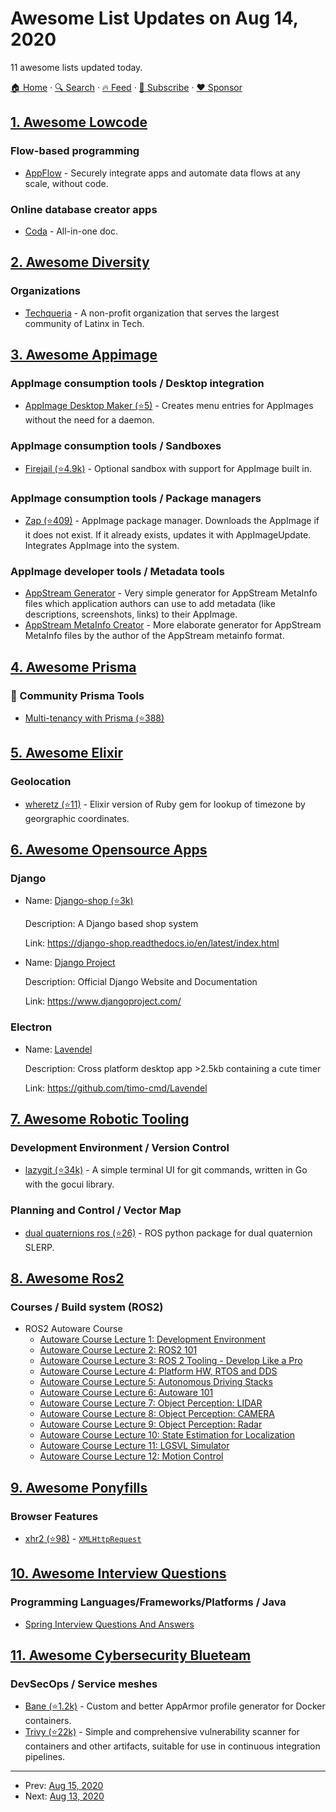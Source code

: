 # Awesome List Updates on Aug 14, 2020

11 awesome lists updated today.

[🏠 Home](/README.md) · [🔍 Search](https://www.trackawesomelist.com/search/) · [🔥 Feed](https://www.trackawesomelist.com/rss.xml) · [📮 Subscribe](https://trackawesomelist.us17.list-manage.com/subscribe?u=d2f0117aa829c83a63ec63c2f&id=36a103854c) · [❤️  Sponsor](https://github.com/sponsors/theowenyoung)



## [1. Awesome Lowcode](/content/antdimot/awesome-lowcode/README.md)

### Flow-based programming

*   [AppFlow](https://aws.amazon.com/appflow/) -  Securely integrate apps and automate data flows at any scale, without code.

### Online database creator apps

*   [Coda](https://coda.io/) - All-in-one doc.

## [2. Awesome Diversity](/content/folkswhocode/awesome-diversity/README.md)

### Organizations

*   [Techqueria](https://techqueria.org/) - A non-profit organization that serves the largest community of Latinx in Tech.

## [3. Awesome Appimage](/content/AppImageCommunity/awesome-appimage/README.md)

### AppImage consumption tools / Desktop integration

*   [AppImage Desktop Maker (⭐5)](https://github.com/Alexsussa/AIDM) - Creates menu entries for AppImages without the need for a daemon.

### AppImage consumption tools / Sandboxes

*   [Firejail (⭐4.9k)](https://github.com/netblue30/firejail) - Optional sandbox with support for AppImage built in.

### AppImage consumption tools / Package managers

*   [Zap (⭐409)](https://github.com/srevinsaju/zap) - AppImage package manager. Downloads the AppImage if it does not exist. If it already exists, updates it with AppImageUpdate. Integrates AppImage into the system.

### AppImage developer tools / Metadata tools

*   [AppStream Generator](https://output.jsbin.com/qoqukof) - Very simple generator for AppStream MetaInfo files which application authors can use to add metadata (like descriptions, screenshots, links) to their AppImage.
*   [AppStream MetaInfo Creator](https://www.freedesktop.org/software/appstream/metainfocreator/#/) - More elaborate generator for AppStream MetaInfo files by the author of the AppStream metainfo format.

## [4. Awesome Prisma](/content/catalinmiron/awesome-prisma/README.md)

### :safety_vest: Community Prisma Tools

*   [Multi-tenancy with Prisma (⭐388)](https://github.com/errorname/prisma-multi-tenant)

## [5. Awesome Elixir](/content/h4cc/awesome-elixir/README.md)

### Geolocation

*   [wheretz (⭐11)](https://github.com/UA3MQJ/wheretz) - Elixir version of Ruby gem for lookup of timezone by georgraphic coordinates.

## [6. Awesome Opensource Apps](/content/unicodeveloper/awesome-opensource-apps/README.md)

### Django

- Name: [Django-shop (⭐3k)](https://github.com/awesto/django-shop)

  Description: A Django based shop system

  Link: <https://django-shop.readthedocs.io/en/latest/index.html>


- Name: [Django Project](https://www.djangoproject.com/)

  Description: Official Django Website and Documentation

  Link: <https://www.djangoproject.com/>



### Electron

- Name: [Lavendel](http://github.com/timo-cmd/lavendel)

  Description: Cross platform desktop app >2.5kb containing a cute timer

  Link: <https://github.com/timo-cmd/Lavendel>



## [7. Awesome Robotic Tooling](/content/protontypes/awesome-robotic-tooling/README.md)

### Development Environment / Version Control

*   [lazygit (⭐34k)](https://github.com/jesseduffield/lazygit) - A simple terminal UI for git commands, written in Go with the gocui library.

### Planning and Control / Vector Map

*   [dual quaternions ros (⭐26)](https://github.com/Achllle/dual_quaternions_ros) - ROS python package for dual quaternion SLERP.

## [8. Awesome Ros2](/content/fkromer/awesome-ros2/README.md)

### Courses / Build system (ROS2)

*   ROS2 Autoware Course
    *   [Autoware Course Lecture 1: Development Environment](https://www.youtube.com/watch?v=XTmlhvlmcf8)
    *   [Autoware Course Lecture 2: ROS2 101](https://www.youtube.com/watch?v=FTA4Ia2vLS8)
    *   [Autoware Course Lecture 3: ROS 2 Tooling - Develop Like a Pro](https://www.youtube.com/watch?v=wcibIqiRb04)
    *   [Autoware Course Lecture 4: Platform HW, RTOS and DDS](https://www.youtube.com/watch?v=IyycN6ldsIs)
    *   [Autoware Course Lecture 5: Autonomous Driving Stacks](https://www.youtube.com/watch?v=nTI4fnn2tuU)
    *   [Autoware Course Lecture 6: Autoware 101](https://www.youtube.com/watch?v=eSHHmJrqpMU)
    *   [Autoware Course Lecture 7: Object Perception: LIDAR](https://www.youtube.com/watch?v=xSGCpb24dhI)
    *   [Autoware Course Lecture 8: Object Perception: CAMERA](https://www.youtube.com/watch?v=OtjTa-meJ-E)
    *   [Autoware Course Lecture 9: Object Perception: Radar](https://www.youtube.com/watch?v=PcVIO-xoNv8)
    *   [Autoware Course Lecture 10: State Estimation for Localization](https://www.youtube.com/watch?v=g2YURb-d9vY)
    *   [Autoware Course Lecture 11: LGSVL Simulator](https://www.youtube.com/watch?v=OcB6FUbjZXo)
    *   [Autoware Course Lecture 12: Motion Control](https://www.youtube.com/watch?v=fQJpAVRQBrI)

## [9. Awesome Ponyfills](/content/Richienb/awesome-ponyfills/README.md)

### Browser Features

*   [xhr2 (⭐98)](https://github.com/pwnall/node-xhr2) - [`XMLHttpRequest`](https://developer.mozilla.org/en-US/docs/Web/API/XMLHttpRequest)

## [10. Awesome Interview Questions](/content/DopplerHQ/awesome-interview-questions/README.md)

### Programming Languages/Frameworks/Platforms / Java

*   [Spring Interview Questions And Answers](https://www.journaldev.com/2696/spring-interview-questions-and-answers)

## [11. Awesome Cybersecurity Blueteam](/content/fabacab/awesome-cybersecurity-blueteam/README.md)

### DevSecOps / Service meshes

*   [Bane (⭐1.2k)](https://github.com/genuinetools/bane) - Custom and better AppArmor profile generator for Docker containers.
*   [Trivy (⭐22k)](https://github.com/aquasecurity/trivy) - Simple and comprehensive vulnerability scanner for containers and other artifacts, suitable for use in continuous integration pipelines.

---

- Prev: [Aug 15, 2020](/content/2020/08/15/README.md)
- Next: [Aug 13, 2020](/content/2020/08/13/README.md)
